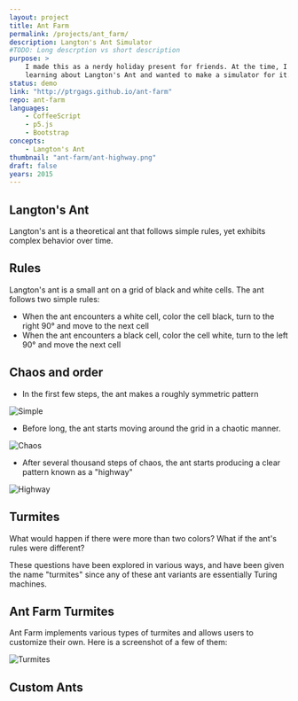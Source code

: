 ```yaml
---
layout: project
title: Ant Farm
permalink: /projects/ant_farm/
description: Langton's Ant Simulator
#TODO: Long descrption vs short description
purpose: >
    I made this as a nerdy holiday present for friends. At the time, I was
    learning about Langton's Ant and wanted to make a simulator for it.
status: demo
link: "http://ptrgags.github.io/ant-farm"
repo: ant-farm
languages:
    - CoffeeScript
    - p5.js
    - Bootstrap
concepts:
    - Langton's Ant
thumbnail: "ant-farm/ant-highway.png"
draft: false
years: 2015
---
```

## Langton's Ant

Langton's ant is a theoretical ant that follows simple rules, yet exhibits
complex behavior over time.

## Rules

Langton's ant is a small ant on a grid of black and white cells. The ant
follows two simple rules:

* When the ant encounters a white cell, color the cell black, turn to the
  right 90° and move to the next cell
* When the ant encounters a black cell, color the cell white, turn to the
  left 90° and move the next cell

## Chaos and order

* In the first few steps, the ant makes a roughly symmetric pattern

![Simple]({{site.url}}/images/ant-farm/ant-simple.png)

* Before long, the ant starts moving around the grid in a chaotic manner.

![Chaos]({{site.url}}/images/ant-farm/ant-chaotic.png)

* After several thousand steps of chaos, the ant starts producing a clear
  pattern known as a "highway"

![Highway]({{site.url}}/images/ant-farm/ant-highway.png)

## Turmites

What would happen if there were more than two colors? What if the ant's rules
were different?

<!-- TODO: Add link to Turmites Wikipedia page! -->

These questions have been explored in various ways, and have been given
the name "turmites" since any of these ant variants are essentially Turing
machines.

## Ant Farm Turmites

Ant Farm implements various types of turmites and allows users to customize
their own. Here is a screenshot of a few of them:

![Turmites]({{site.url}}/images/ant-farm/ants-other.png)


## Custom Ants

<!-- TODO: Write this section -->
